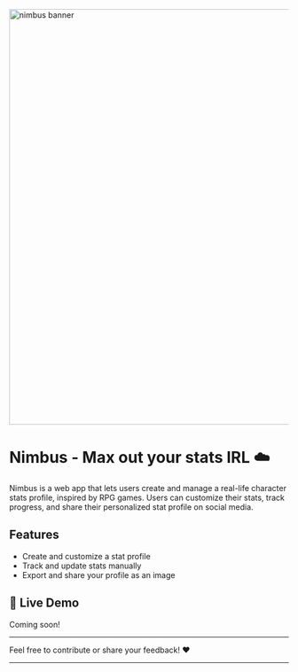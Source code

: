<img width="750" alt="nimbus banner" src="https://github.com/user-attachments/assets/2acae460-a779-4900-81ed-e2a30bd3a92f" />

# Nimbus - Max out your stats IRL ☁️

Nimbus is a web app that lets users create and manage a real-life character stats profile, inspired by RPG games. Users can customize their stats, track progress, and share their personalized stat profile on social media.

## Features

- Create and customize a stat profile
- Track and update stats manually
- Export and share your profile as an image

## 🔗 Live Demo

Coming soon!

---

Feel free to contribute or share your feedback! ❤️

---

